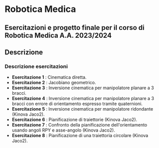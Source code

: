 # Robotica Medica
## Esercitazioni e progetto finale per il corso di Robotica Medica A.A. 2023/2024

## Descrizione
### Descrizione esercitazioni
- **Esercitazione 1** : Cinematica diretta.
- **Esercitazione 2** : Jacobiano geometrico.
- **Esercitazione 3** : Inversione cinematica per manipolatore planare a 3 bracci.
- **Esercitazione 4** : Inversione cinematica per manipolatore planare a 3 bracci con errore di orientamento espresso tramite quaternioni.
- **Esercitazione 5** : Inversione cinematica per manipolatore ridondante (Kinova Jaco2).
- **Esercitazione 6** : Pianificazione di traiettorie (Kinova Jaco2).
- **Esercitazione 7** : Confronto della pianificazione dell'orientamento usando angoli RPY e asse-angolo (Kinova Jaco2).
- **Esercitazione 8** : Pianificazione di una traiettoria circolare (Kinova Jaco2).
